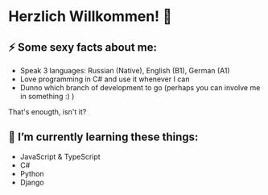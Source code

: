 # Herzlich Willkommen! 👋

## ⚡ Some sexy facts about me:
* Speak 3 languages: Russian (Native), English (B1), German (A1)
* Love programming in C# and use it whenever I can
* Dunno which branch of development to go (perhaps you can involve me in something :) )

That's enougth, isn't it?

## 🌱 I’m currently learning these things:
* JavaScript & TypeScript
* C#
* Python
* Django
